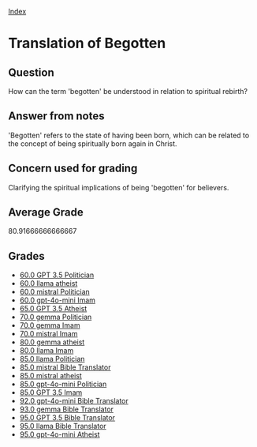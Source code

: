 
[Index](../../index.md)
# Translation of Begotten
## Question
How can the term 'begotten' be understood in relation to spiritual rebirth?

## Answer from notes
'Begotten' refers to the state of having been born, which can be related to the concept of being spiritually born again in Christ.

## Concern used for grading
Clarifying the spiritual implications of being 'begotten' for believers.

## Average Grade
80.91666666666667

## Grades
 * [60.0 GPT 3.5 Politician](../answers/GPT_3.5_Politician/Translation_of_Begotten.md)
 * [60.0 llama atheist](../answers/llama_atheist/Translation_of_Begotten.md)
 * [60.0 mistral Politician](../answers/mistral_Politician/Translation_of_Begotten.md)
 * [60.0 gpt-4o-mini Imam](../answers/gpt-4o-mini_Imam/Translation_of_Begotten.md)
 * [65.0 GPT 3.5 Atheist](../answers/GPT_3.5_Atheist/Translation_of_Begotten.md)
 * [70.0 gemma Politician](../answers/gemma_Politician/Translation_of_Begotten.md)
 * [70.0 gemma Imam](../answers/gemma_Imam/Translation_of_Begotten.md)
 * [70.0 mistral Imam](../answers/mistral_Imam/Translation_of_Begotten.md)
 * [80.0 gemma atheist](../answers/gemma_atheist/Translation_of_Begotten.md)
 * [80.0 llama Imam](../answers/llama_Imam/Translation_of_Begotten.md)
 * [85.0 llama Politician](../answers/llama_Politician/Translation_of_Begotten.md)
 * [85.0 mistral Bible Translator](../answers/mistral_Bible_Translator/Translation_of_Begotten.md)
 * [85.0 mistral atheist](../answers/mistral_atheist/Translation_of_Begotten.md)
 * [85.0 gpt-4o-mini Politician](../answers/gpt-4o-mini_Politician/Translation_of_Begotten.md)
 * [85.0 GPT 3.5 Imam](../answers/GPT_3.5_Imam/Translation_of_Begotten.md)
 * [92.0 gpt-4o-mini Bible Translator](../answers/gpt-4o-mini_Bible_Translator/Translation_of_Begotten.md)
 * [93.0 gemma Bible Translator](../answers/gemma_Bible_Translator/Translation_of_Begotten.md)
 * [95.0 GPT 3.5 Bible Translator](../answers/GPT_3.5_Bible_Translator/Translation_of_Begotten.md)
 * [95.0 llama Bible Translator](../answers/llama_Bible_Translator/Translation_of_Begotten.md)
 * [95.0 gpt-4o-mini Atheist](../answers/gpt-4o-mini_Atheist/Translation_of_Begotten.md)
